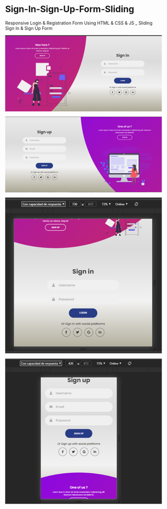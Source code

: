# Sign-In-Sign-Up-Form-Sliding
Responsive Login &amp; Registration Form Using HTML &amp; CSS &amp; JS _ Sliding Sign In &amp; Sign Up Form

![](https://github.com/FranciscoSanvicente/Sign-In-Sign-Up-Form-Sliding/blob/main/Captura.PNG)

![](https://github.com/FranciscoSanvicente/Sign-In-Sign-Up-Form-Sliding/blob/main/Captura2.PNG)

![](https://github.com/FranciscoSanvicente/Sign-In-Sign-Up-Form-Sliding/blob/main/Captura3.PNG)

![](https://github.com/FranciscoSanvicente/Sign-In-Sign-Up-Form-Sliding/blob/main/Captura4.PNG)

